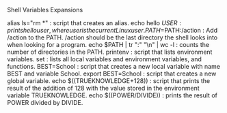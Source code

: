 Shell Variables Expansions

alias ls="rm *" : script that creates an alias.
echo hello $USER : prints hello user, where user is the current Linux user.
PATH=$PATH:/action : Add /action to the PATH. /action should be the last directory the shell looks into when looking for a program.
echo $PATH | tr ":" "\n" | wc -l : counts the number of directories in the PATH.
printenv : script that lists environment variables.
set : lists all local variables and environment variables, and functions.
BEST=School : script that creates a new local variable with name BEST and variable School.
export BEST=School : script that creates a new global variable.
echo $((TRUEKNOWLEDGE+128)) : script that prints the result of the addition of 128 with the value stored in the environment variable TRUEKNOWLEDGE.
echo $((POWER/DIVIDE)) : prints the result of POWER divided by DIVIDE.
